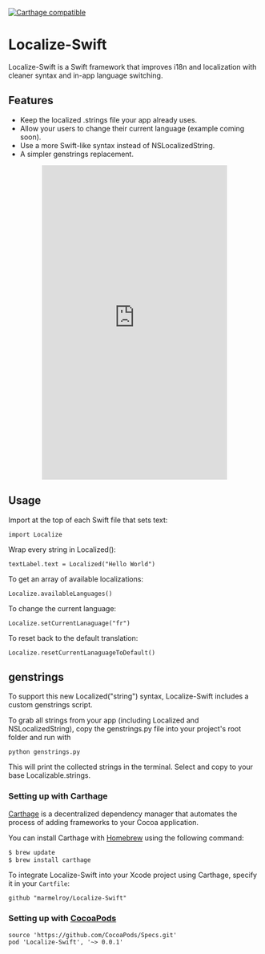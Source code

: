 [![Carthage compatible](https://img.shields.io/badge/Carthage-compatible-4BC51D.svg?style=flat)](https://github.com/Carthage/Carthage)

# Localize-Swift
Localize-Swift is a Swift framework that improves i18n and localization with cleaner syntax and in-app language switching.

## Features

- Keep the localized .strings file your app already uses.
- Allow your users to change their current language (example coming soon).
- Use a more Swift-like syntax instead of NSLocalizedString.
- A simpler genstrings replacement.

<p align="center"><iframe src="http://gfycat.com/ifr/HarshHopefulBass" frameborder="0" scrolling="no" width="370" height="628" style="-webkit-backface-visibility: hidden;-webkit-transform: scale(1);" ></iframe></p>

## Usage

Import at the top of each Swift file that sets text:
```
import Localize
```

Wrap every string in Localized():
```
textLabel.text = Localized("Hello World")
```

To get an array of available localizations:
```
Localize.availableLanguages()
```

To change the current language:
```
Localize.setCurrentLanaguage("fr")
```

To reset back to the default translation:
```
Localize.resetCurrentLanaguageToDefault()
```

## genstrings

To support this new Localized("string") syntax, Localize-Swift includes a custom genstrings script.

To grab all strings from your app (including Localized and NSLocalizedString), copy the genstrings.py file into your project's root folder and run with

```
python genstrings.py
```

This will print the collected strings in the terminal. Select and copy to your base Localizable.strings.


### Setting up with Carthage

[Carthage](https://github.com/Carthage/Carthage) is a decentralized dependency manager that automates the process of adding frameworks to your Cocoa application.

You can install Carthage with [Homebrew](http://brew.sh/) using the following command:

```bash
$ brew update
$ brew install carthage
```

To integrate Localize-Swift into your Xcode project using Carthage, specify it in your `Cartfile`:

```ogdl
github "marmelroy/Localize-Swift"
```

### Setting up with [CocoaPods](http://cocoapods.org/?q=libPhoneNumber-iOS)
```
source 'https://github.com/CocoaPods/Specs.git'
pod 'Localize-Swift', '~> 0.0.1'
```
